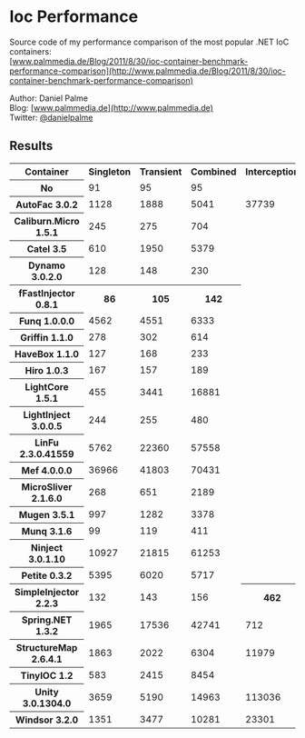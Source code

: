 Ioc Performance
===============

Source code of my performance comparison of the most popular .NET IoC containers:  
[www.palmmedia.de/Blog/2011/8/30/ioc-container-benchmark-performance-comparison](http://www.palmmedia.de/Blog/2011/8/30/ioc-container-benchmark-performance-comparison)

Author: Daniel Palme  
Blog: [www.palmmedia.de](http://www.palmmedia.de)  
Twitter: [@danielpalme](http://twitter.com/danielpalme)  

Results
-------
<table>
<tr><th>Container</th><th>Singleton</th><th>Transient</th><th>Combined</th><th>Interception</th></tr>
<tr><th>No</th><td>91</td><td>95</td><td>95</td><td></td></tr>
<tr><th>AutoFac 3.0.2</th><td>1128</td><td>1888</td><td>5041</td><td>37739</td></tr>
<tr><th>Caliburn.Micro 1.5.1</th><td>245</td><td>275</td><td>704</td><td></td></tr>
<tr><th>Catel 3.5</th><td>610</td><td>1950</td><td>5379</td><td></td></tr>
<tr><th>Dynamo 3.0.2.0</th><td>128</td><td>148</td><td>230</td><td></td></tr>
<tr><th>fFastInjector 0.8.1</th><th>86</th><th>105</th><th>142</th><td></td></tr>
<tr><th>Funq 1.0.0.0</th><td>4562</td><td>4551</td><td>6333</td><td></td></tr>
<tr><th>Griffin 1.1.0</th><td>278</td><td>302</td><td>614</td><td></td></tr>
<tr><th>HaveBox 1.1.0</th><td>127</td><td>168</td><td>233</td><td></td></tr>
<tr><th>Hiro 1.0.3</th><td>167</td><td>157</td><td>189</td><td></td></tr>
<tr><th>LightCore 1.5.1</th><td>455</td><td>3441</td><td>16881</td><td></td></tr>
<tr><th>LightInject 3.0.0.5</th><td>244</td><td>255</td><td>480</td><td></td></tr>
<tr><th>LinFu 2.3.0.41559</th><td>5762</td><td>22360</td><td>57558</td><td></td></tr>
<tr><th>Mef 4.0.0.0</th><td>36966</td><td>41803</td><td>70431</td><td></td></tr>
<tr><th>MicroSliver 2.1.6.0</th><td>268</td><td>651</td><td>2189</td><td></td></tr>
<tr><th>Mugen 3.5.1</th><td>997</td><td>1282</td><td>3378</td><td></td></tr>
<tr><th>Munq 3.1.6</th><td>99</td><td>119</td><td>411</td><td></td></tr>
<tr><th>Ninject 3.0.1.10</th><td>10927</td><td>21815</td><td>61253</td><td></td></tr>
<tr><th>Petite 0.3.2</th><td>5395</td><td>6020</td><td>5717</td><td></td></tr>
<tr><th>SimpleInjector 2.2.3</th><td>132</td><td>143</td><td>156</td><th>462</th></tr>
<tr><th>Spring.NET 1.3.2</th><td>1965</td><td>17536</td><td>42741</td><td>712</td></tr>
<tr><th>StructureMap 2.6.4.1</th><td>1863</td><td>2022</td><td>6304</td><td>11979</td></tr>
<tr><th>TinyIOC 1.2</th><td>583</td><td>2415</td><td>8454</td><td></td></tr>
<tr><th>Unity 3.0.1304.0</th><td>3659</td><td>5190</td><td>14963</td><td>113036</td></tr>
<tr><th>Windsor 3.2.0</th><td>1351</td><td>3477</td><td>10281</td><td>23301</td></tr>
</table>
